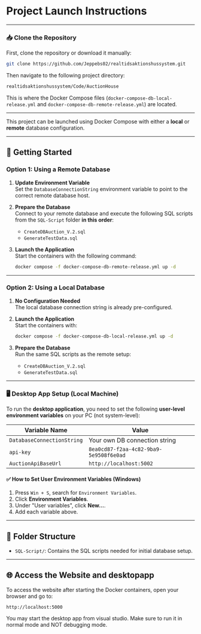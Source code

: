 # Project Launch Instructions

---

### 📥 Clone the Repository

First, clone the repository or download it manually:

```bash
git clone https://github.com/Jeppebs02/realtidsaktionshussystem.git
```

Then navigate to the following project directory:

```bash
realtidsaktionshussystem/Code/AuctionHouse
```

This is where the Docker Compose files (`docker-compose-db-local-release.yml` and `docker-compose-db-remote-release.yml`) are located.

---

This project can be launched using Docker Compose with either a **local** or **remote** database configuration.

---

## 🚀 Getting Started

### Option 1: Using a Remote Database

1. **Update Environment Variable**  
   Set the `DatabaseConnectionString` environment variable to point to the correct remote database host.

2. **Prepare the Database**  
   Connect to your remote database and execute the following SQL scripts from the `SQL-Script` folder **in this order**:
   
   - `CreateDBAuction_V.2.sql`
   - `GenerateTestData.sql`

3. **Launch the Application**  
   Start the containers with the following command:
   ```bash
   docker compose -f docker-compose-db-remote-release.yml up -d
   ```

---

### Option 2: Using a Local Database

1. **No Configuration Needed**  
   The local database connection string is already pre-configured.

2. **Launch the Application**  
   Start the containers with:
   ```bash
   docker compose -f docker-compose-db-local-release.yml up -d
   ```

3. **Prepare the Database**  
   Run the same SQL scripts as the remote setup:
   
   - `CreateDBAuction_V.2.sql`
   - `GenerateTestData.sql`

---

### 🖥️ Desktop App Setup (Local Machine)

To run the **desktop application**, you need to set the following **user-level environment variables** on your PC (not system-level):

| Variable Name              | Value                                  |
| -------------------------- | -------------------------------------- |
| `DatabaseConnectionString` | Your own DB connection string          |
| `api-key`                  | `8ea0cd87-f2aa-4c82-9ba9-5e9508f6e0ad` |
| `AuctionApiBaseUrl`        | `http://localhost:5002`              |

#### ✅ How to Set User Environment Variables (Windows)

1. Press `Win + S`, search for `Environment Variables`.
2. Click **Environment Variables**.
3. Under "User variables", click **New\...**.
4. Add each variable above.

---

## 📂 Folder Structure

- `SQL-Script/`: Contains the SQL scripts needed for initial database setup.

---

## 🌐 Access the Website and desktopapp
To access the website after starting the Docker containers, open your browser and go to:

```
http://localhost:5000
```
You may start the desktop app from visual studio. Make sure to run it in normal mode and NOT debugging mode. 
